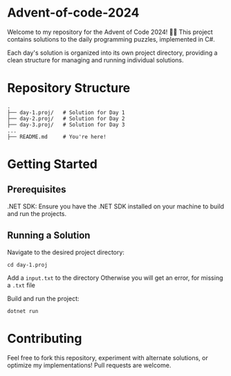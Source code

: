 # Advent-of-code-2024

Welcome to my repository for the Advent of Code 2024! 🎄✨ This project contains solutions to the daily programming puzzles, implemented in C#.

Each day's solution is organized into its own project directory, providing a clean structure for managing and running individual solutions.

# Repository Structure
```
.
├── day-1.proj/   # Solution for Day 1
├── day-2.proj/   # Solution for Day 2
├── day-3.proj/   # Solution for Day 3
...
├── README.md     # You're here!
```

# Getting Started
## Prerequisites
.NET SDK: Ensure you have the .NET SDK installed on your machine to build and run the projects.

## Running a Solution
Navigate to the desired project directory:

```
cd day-1.proj
```

Add a ``input.txt`` to the directory
Otherwise you will get an error, for missing a ``.txt`` file

Build and run the project:

```
dotnet run
```

# Contributing
Feel free to fork this repository, experiment with alternate solutions, or optimize my implementations! Pull requests are welcome.
